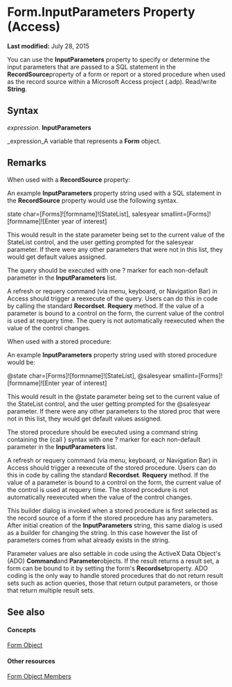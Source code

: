 
# Form.InputParameters Property (Access)

 **Last modified:** July 28, 2015

You can use the  **InputParameters** property to specify or determine the input parameters that are passed to a SQL statement in the **RecordSource**property of a form or report or a stored procedure when used as the record source within a Microsoft Access project (.adp). Read/write  **String**.

## Syntax

 _expression_. **InputParameters**

 _expression_A variable that represents a  **Form** object.


## Remarks

When used with a  **RecordSource** property:

An example  **InputParameters** property string used with a SQL statement in the **RecordSource** property would use the following syntax.

state char=[Forms]![formname]![StateList], salesyear smallint=[Forms]![formname]![Enter year of interest]

This would result in the state parameter being set to the current value of the StateList control, and the user getting prompted for the salesyear parameter. If there were any other parameters that were not in this list, they would get default values assigned.

The query should be executed with one ? marker for each non-default parameter in the  **InputParameters** list.

A refresh or requery command (via menu, keyboard, or Navigation Bar) in Access should trigger a reexecute of the query. Users can do this in code by calling the standard  **Recordset**. **Requery** method. If the value of a parameter is bound to a control on the form, the current value of the control is used at requery time. The query is not automatically reexecuted when the value of the control changes.

When used with a stored procedure:

An example  **InputParameters** property string used with stored procedure would be:

@state char=[Forms]![formname]![StateList], @salesyear smallint=[Forms]![formname]![Enter year of interest]

This would result in the @state parameter being set to the current value of the StateList control, and the user getting prompted for the @salesyear parameter. If there were any other parameters to the stored proc that were not in this list, they would get default values assigned.

The stored procedure should be executed using a command string containing the {call } syntax with one ? marker for each non-default parameter in the  **InputParameters** list.

A refresh or requery command (via menu, keyboard, or Navigation Bar) in Access should trigger a reexecute of the stored procedure. Users can do this in code by calling the standard  **Recordset**. **Requery** method. If the value of a parameter is bound to a control on the form, the current value of the control is used at requery time. The stored procedure is not automatically reexecuted when the value of the control changes.

This builder dialog is invoked when a stored procedure is first selected as the record source of a form if the stored procedure has any parameters. After initial creation of the  **InputParameters** string, this same dialog is used as a builder for changing the string. In this case however the list of parameters comes from what already exists in the string.

Parameter values are also settable in code using the ActiveX Data Object's (ADO)  **Command**and  **Parameter**objects. If the result returns a result set, a form can be bound to it by setting the form's  **Recordset**property. ADO coding is the only way to handle stored procedures that do not return result sets such as action queries, those that return output parameters, or those that return multiple result sets.


## See also


#### Concepts


 [Form Object](72ef9219-142b-b690-b696-3eba9a5d4522.md)
#### Other resources


 [Form Object Members](e1976b58-28ca-8f76-cdf3-6732cb06ce6c.md)

